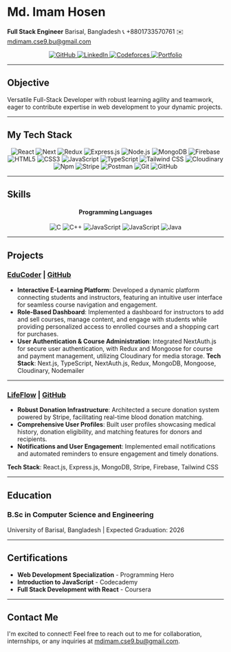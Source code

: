 # Md. Imam Hosen

**Full Stack Engineer**
Barisal, Bangladesh
📞 +8801733570761
✉️ [mdimam.cse9.bu@gmail.com](mailto:mdimam.cse9.bu@gmail.com)

<div align="center">
  <a href="https://github.com/mdimamhosen">
    <img src="https://img.icons8.com/ios-filled/50/000000/github.png" alt="GitHub" />
  </a>
  <a href="https://www.linkedin.com/in/mdimam02/">
    <img src="https://img.icons8.com/ios-filled/50/000000/linkedin.png" alt="LinkedIn" />
  </a>
  <a href="https://codeforces.com/profile/Imam02">
    <img src="https://img.icons8.com/ios-filled/50/000000/codeforces.png" alt="Codeforces" />
  </a>
  <a href="https://imam-hosen.netlify.app/">
    <img src="https://img.icons8.com/ios-filled/50/000000/domain.png" alt="Portfolio" />
  </a>
</div>

---

## Objective

Versatile Full-Stack Developer with robust learning agility and teamwork, eager to contribute expertise in web development to your dynamic projects.

---

## My Tech Stack

<p align="center">
  <img src="https://img.shields.io/badge/React-20232A?style=for-the-badge&logo=react&logoColor=61DAFB" alt="React" />
  <img src="https://img.shields.io/badge/React-20232A?style=for-the-badge&logo=next&logoColor=61DAFB" alt="Next" />
  <img src="https://img.shields.io/badge/Redux-593D88?style=for-the-badge&logo=redux&logoColor=white" alt="Redux" />
  <img src="https://img.shields.io/badge/Express.js-000000?style=for-the-badge&logo=express&logoColor=white" alt="Express.js" />
  <img src="https://img.shields.io/badge/Node.js-339933?style=for-the-badge&logo=nodedotjs&logoColor=white" alt="Node.js" />
  <img src="https://img.shields.io/badge/MongoDB-4EA94B?style=for-the-badge&logo=mongodb&logoColor=white" alt="MongoDB" />
  <img src="https://img.shields.io/badge/Firebase-5f6368?style=for-the-badge&logo=firebase&logoColor=FFCC30" alt="Firebase" />
  <img src="https://img.shields.io/badge/HTML5-E34F26?style=for-the-badge&logo=html5&logoColor=white" alt="HTML5" />
  <img src="https://img.shields.io/badge/CSS3-1572B6?style=for-the-badge&logo=css3&logoColor=white" alt="CSS3" />
  <img src="https://img.shields.io/badge/JavaScript-323330?style=for-the-badge&logo=javascript&logoColor=F7DF1E" alt="JavaScript" />
  <img src="https://img.shields.io/badge/JavaScript-323330?style=for-the-badge&logo=typescript&logoColor=F7DF1E" alt="TypeScript" />
  <img src="https://img.shields.io/badge/Tailwind_CSS-38B2AC?style=for-the-badge&logo=tailwind-css&logoColor=white" alt="Tailwind CSS" />
  <img src="https://img.shields.io/badge/Cloudinary-3448C5?style=for-the-badge&logo=cloudinary-css&logoColor=white" alt="Cloudinary" />
  <img src="https://img.shields.io/badge/npm-CB3837?style=for-the-badge&logo=npm&logoColor=white" alt="Npm" />
  <img src="https://img.shields.io/badge/Stripe-635BFF?style=for-the-badge&logo=stripe&logoColor=white" alt="Stripe" />
  <img src="https://img.shields.io/badge/Postman-FF6C37?style=for-the-badge&logo=Postman&logoColor=white" alt="Postman" />
  <img src="https://img.shields.io/badge/Git-F44D27?style=for-the-badge&logo=git&logoColor=white" alt="Git" />
  <img src="https://img.shields.io/badge/GitHub-100000?style=for-the-badge&logo=github&logoColor=white" alt="GitHub" />
</p>

---

## Skills

<div align="center">
  <h4>Programming Languages</h4>
  <p>
    <img src="https://img.icons8.com/color/48/000000/c-programming.png" alt="C" />
    <img src="https://img.icons8.com/color/48/000000/c-plus-plus-logo.png" alt="C++" />
    <img src="https://img.icons8.com/color/48/000000/javascript.png" alt="JavaScript" />
    <img src="https://img.icons8.com/color/48/000000/typescrip.png" alt="JavaScript" />
    <img src="https://img.icons8.com/color/48/000000/java-coffee-cup-logo.png" alt="Java" />
  </p>

</div>

---

## Projects

### [EduCoder](your-educoder-live-link) | [GitHub](your-educoder-github-link)

- **Interactive E-Learning Platform**: Developed a dynamic platform connecting students and instructors, featuring an intuitive user interface for seamless course navigation and engagement.
- **Role-Based Dashboard**: Implemented a dashboard for instructors to add and sell courses, manage content, and engage with students while providing personalized access to enrolled courses and a shopping cart for purchases.
- **User Authentication & Course Administration**: Integrated NextAuth.js for secure user authentication, with Redux and Mongoose for course and payment management, utilizing Cloudinary for media storage.
  **Tech Stack**: Next.js, TypeScript, NextAuth.js, Redux, MongoDB, Mongoose, Cloudinary, Nodemailer

---

### [LifeFlow](your-lifeflow-live-link) | [GitHub](your-lifeflow-github-link)

- **Robust Donation Infrastructure**: Architected a secure donation system powered by Stripe, facilitating real-time blood donation matching.
- **Comprehensive User Profiles**: Built user profiles showcasing medical history, donation eligibility, and matching features for donors and recipients.
- **Notifications and User Engagement**: Implemented email notifications and automated reminders to ensure engagement and timely donations.

**Tech Stack**: React.js, Express.js, MongoDB, Stripe, Firebase, Tailwind CSS

---

## Education

### B.Sc in Computer Science and Engineering

University of Barisal, Bangladesh | Expected Graduation: 2026

---

## Certifications

- **Web Development Specialization** - Programming Hero
- **Introduction to JavaScript** - Codecademy
- **Full Stack Development with React** - Coursera

---

## Contact Me

I'm excited to connect! Feel free to reach out to me for collaboration, internships, or any inquiries at [mdimam.cse9.bu@gmail.com](mailto:mdimam.cse9.bu@gmail.com).
